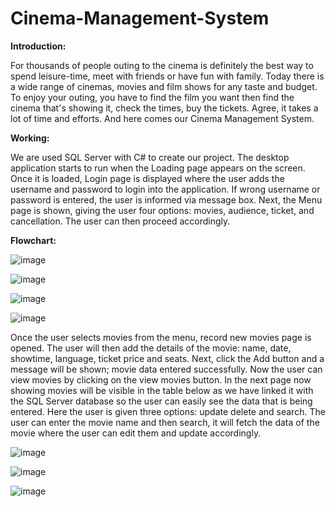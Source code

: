 # Cinema-Management-System

**Introduction:**

For thousands of people outing to the cinema is definitely the best way to spend leisure-time, meet with  friends or have fun with family. Today there is a wide range of cinemas, movies and film shows for any  taste and budget. To enjoy your outing, you have to find the film you want then find the cinema that's  showing it, check the times, buy the tickets. Agree, it takes a lot of time and efforts. And here comes our  Cinema Management System.


**Working:**

We are used SQL Server with C# to create our project. The desktop application starts to run when the 
Loading page appears on the screen. Once it is loaded, Login page is displayed where the user adds the 
username and password to login into the application. If wrong username or password is entered, the user 
is informed via message box. Next, the Menu page is shown, giving the user four options: movies, 
audience, ticket, and cancellation. The user can then proceed accordingly. 

**Flowchart:**

![image](https://user-images.githubusercontent.com/92652883/193625899-8838e97f-d10e-4be2-9821-ea60ad837499.png)

![image](https://user-images.githubusercontent.com/92652883/193625931-a6effb19-46c3-4336-9825-a7b2c75fcb80.png)


![image](https://user-images.githubusercontent.com/92652883/193625973-2a66d074-c553-4865-aeef-10118c8cab6a.png)


![image](https://user-images.githubusercontent.com/92652883/193626014-c6131569-7f00-461d-959a-606197807adb.png)

Once the user selects movies from the menu, record new movies page is opened. The user will then add the 
details of the movie: name, date, showtime, language, ticket price and seats. Next, click the Add button and
a message will be shown; movie data entered successfully. Now the user can view movies by clicking on 
the view movies button.
In the next page now showing movies will be visible in the table below as we have linked it with the SQL 
Server database so the user can easily see the data that is being entered. Here the user is given three options:
update delete and search. The user can enter the movie name and then search, it will fetch the data of the 
movie where the user can edit them and update accordingly.

![image](https://user-images.githubusercontent.com/92652883/193626094-00c8410c-0ad2-46b9-990b-bb734ce85240.png)

![image](https://user-images.githubusercontent.com/92652883/193626124-b9ffd095-0c38-479a-95b0-07fe17ee67e6.png)

![image](https://user-images.githubusercontent.com/92652883/193626195-37ec8573-df89-46fd-b5ce-8ba9c24ddf04.png)




